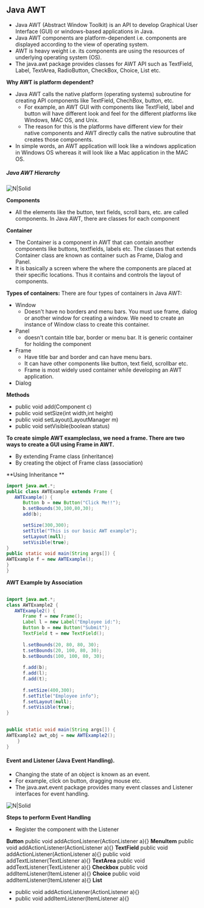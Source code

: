 ## Java AWT 
- Java AWT (Abstract Window Toolkit) is an API to develop Graphical User Interface (GUI) or windows-based applications in Java.
- Java AWT components are platform-dependent i.e. components are displayed according to the view of operating system. 
- AWT is heavy weight i.e. its components are using the resources of underlying operating system (OS).
- The java.awt package provides classes for AWT API such as TextField, Label, TextArea, RadioButton, CheckBox, Choice, List etc.

**Why AWT is platform dependent?**
- Java AWT calls the native platform (operating systems) subroutine for creating API components like TextField, ChechBox, button, etc.
    - For example, an AWT GUI with components like TextField, label and button will have different look and feel for the different platforms like Windows, MAC OS, and Unix. 
    - The reason for this is the platforms have different view for their native components and AWT directly calls the native subroutine that creates those components.
- In simple words, an AWT application will look like a windows application in Windows OS whereas it will look like a Mac application in the MAC OS.

##### Java AWT Hierarchy

![N|Solid](https://i.imgur.com/EBseTqR.png)

**Components**
- All the elements like the button, text fields, scroll bars, etc. are called components. In Java AWT, there are classes for each component

**Container**
- The Container is a component in AWT that can contain another components like buttons, textfields, labels etc. The classes that extends Container class are known as container such as Frame, Dialog and Panel.
- It is basically a screen where the where the components are placed at their specific locations. Thus it contains and controls the layout of components.


**Types of containers:**
There are four types of containers in Java AWT:
- Window
    - Doesn't have no borders and menu bars. You must use frame, dialog or another window for creating a window. We need to create an instance of Window class to create this container. 
- Panel
    -  doesn't contain title bar, border or menu bar. It is generic container for holding the component
- Frame
    - Have title bar and border and can have menu bars. 
    - It can have other components like button, text field, scrollbar etc.
    - Frame is most widely used container while developing an AWT application.
- Dialog

**Methods**
- public void add(Component c)
- public void setSize(int width,int height)
- public void setLayout(LayoutManager m)
- public void setVisible(boolean status)

**To create simple AWT exampleclass, we need a frame. There are two ways to create a GUI using Frame in AWT.**

- By extending Frame class (inheritance)
- By creating the object of Frame class (association)

**Using Inheritance **
```java
import java.awt.*;    
public class AWTExample extends Frame {    
   AWTExample() {  
      Button b = new Button("Click Me!!");  
      b.setBounds(30,100,80,30);  
      add(b);  

      setSize(300,300); 
      setTitle("This is our basic AWT example");  
      setLayout(null);  
      setVisible(true);  
} 
public static void main(String args[]) {   
AWTExample f = new AWTExample();    
}  
}   
```

**AWT Example by Association**
```java
 
import java.awt.*;    
class AWTExample2 {    
   AWTExample2() {  
      Frame f = new Frame();  
      Label l = new Label("Employee id:");   
      Button b = new Button("Submit"); 
      TextField t = new TextField();  
      
      l.setBounds(20, 80, 80, 30);  
      t.setBounds(20, 100, 80, 30);  
      b.setBounds(100, 100, 80, 30);  
      
      f.add(b);  
      f.add(l);  
      f.add(t);  
     
      f.setSize(400,300);  
      f.setTitle("Employee info");   
      f.setLayout(null);
      f.setVisible(true);  
}    
  

public static void main(String args[]) {    
AWTExample2 awt_obj = new AWTExample2();    
    }  
}    
```


#### Event and Listener (Java Event Handling).

- Changing the state of an object is known as an event. 
- For example, click on button, dragging mouse etc. 
- The java.awt.event package provides many event classes and Listener interfaces for event handling.

![N|Solid](https://i.imgur.com/lVp6N1N.png)

**Steps to perform Event Handling**
- Register the component with the Listener

**Button** 
public void addActionListener(ActionListener a){}
**MenuItem**
public void addActionListener(ActionListener a){}
**TextField**
public void addActionListener(ActionListener a){}
public void addTextListener(TextListener a){}
**TextArea**
public void addTextListener(TextListener a){}
**Checkbox**
public void addItemListener(ItemListener a){}
**Choice**
public void addItemListener(ItemListener a){}
**List**
- public void addActionListener(ActionListener a){}
- public void addItemListener(ItemListener a){}

